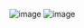 ![image](https://user-images.githubusercontent.com/102420417/171856368-8d9c6baf-d0d7-489f-ad3f-72572bd8ca32.png)
![image](https://user-images.githubusercontent.com/102420417/171856412-9d0c872b-4700-435e-ab68-b73c745d109d.png)
